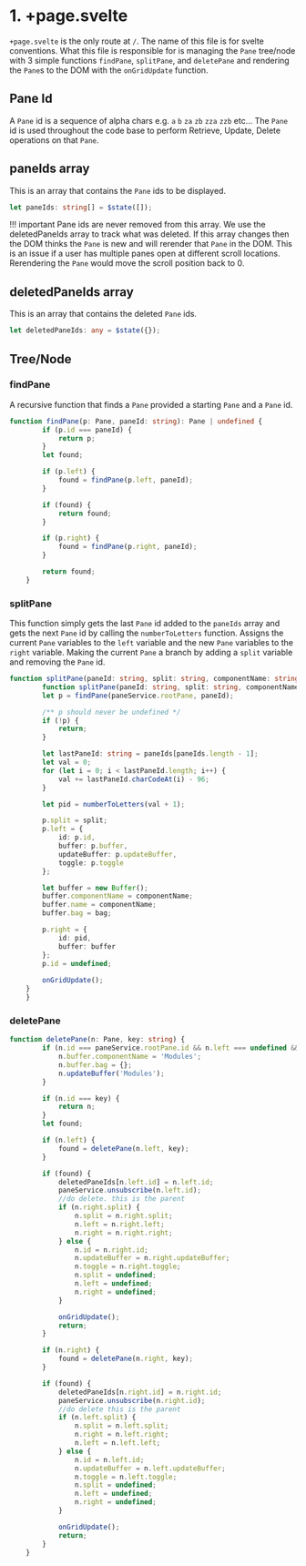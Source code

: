 # 1. +page.svelte

`+page.svelte` is the only route at `/`. The name of this file is for svelte conventions. What this file is responsible for is managing the `Pane` tree/node with 3 simple functions `findPane`, `splitPane`, and `deletePane` and rendering the `Pane`s to the DOM with the `onGridUpdate` function.


## Pane Id
A `Pane` id is a sequence of alpha chars e.g. `a` `b` `za` `zb` `zza` `zzb` etc... The `Pane` id is used throughout the code base to perform Retrieve, Update, Delete operations on that `Pane`.

## paneIds array
This is an array that contains the `Pane` ids to be displayed. 

```typescript
let paneIds: string[] = $state([]);
```

!!! important
    Pane ids are never removed from this array. We use the deletedPaneIds array to track what was deleted. If this array changes then the DOM thinks the `Pane` is new and will rerender that `Pane` in the DOM. This is an issue if a user has multiple panes open at different scroll locations. Rerendering the `Pane` would move the scroll position back to 0.

## deletedPaneIds array
This is an array that contains the deleted `Pane` ids. 

```typescript
let deletedPaneIds: any = $state({});
```


## 

## Tree/Node
### findPane
A recursive function that finds a `Pane` provided a starting `Pane` and a `Pane` id.

```typescript
function findPane(p: Pane, paneId: string): Pane | undefined {
		if (p.id === paneId) {
			return p;
		}
		let found;

		if (p.left) {
			found = findPane(p.left, paneId);
		}

		if (found) {
			return found;
		}

		if (p.right) {
			found = findPane(p.right, paneId);
		}

		return found;
	}
```

### splitPane
This function simply gets the last `Pane` id added to the `paneIds` array and gets the next `Pane` id by calling the `numberToLetters` function. Assigns the current `Pane` variables to the `left` variable and the new `Pane` variables to the `right` variable. Making the current `Pane` a branch by adding a `split` variable and removing the `Pane` id.

```typescript
function splitPane(paneId: string, split: string, componentName: string, bag: any) {
		function splitPane(paneId: string, split: string, componentName: string, bag: any) {
		let p = findPane(paneService.rootPane, paneId);

		/** p should never be undefined */
		if (!p) {
			return;
		}

		let lastPaneId: string = paneIds[paneIds.length - 1];
		let val = 0;
		for (let i = 0; i < lastPaneId.length; i++) {
			val += lastPaneId.charCodeAt(i) - 96;
		}

		let pid = numberToLetters(val + 1);

		p.split = split;
		p.left = {
			id: p.id,
			buffer: p.buffer,
			updateBuffer: p.updateBuffer,
			toggle: p.toggle
		};

		let buffer = new Buffer();
		buffer.componentName = componentName;
		buffer.name = componentName;
		buffer.bag = bag;

		p.right = {
			id: pid,
			buffer: buffer
		};
		p.id = undefined;
        
        onGridUpdate();
	}
	}
```

### deletePane

```typescript
function deletePane(n: Pane, key: string) {
		if (n.id === paneService.rootPane.id && n.left === undefined && n.right === undefined) {
			n.buffer.componentName = 'Modules';
			n.buffer.bag = {};
			n.updateBuffer('Modules');
		}

		if (n.id === key) {
			return n;
		}
		let found;

		if (n.left) {
			found = deletePane(n.left, key);
		}

		if (found) {
			deletedPaneIds[n.left.id] = n.left.id;
			paneService.unsubscribe(n.left.id);
			//do delete. this is the parent
			if (n.right.split) {
				n.split = n.right.split;
				n.left = n.right.left;
				n.right = n.right.right;
			} else {
				n.id = n.right.id;
				n.updateBuffer = n.right.updateBuffer;
				n.toggle = n.right.toggle;
				n.split = undefined;
				n.left = undefined;
				n.right = undefined;
			}

			onGridUpdate();
			return;
		}

		if (n.right) {
			found = deletePane(n.right, key);
		}

		if (found) {
			deletedPaneIds[n.right.id] = n.right.id;
			paneService.unsubscribe(n.right.id);
			//do delete this is the parent
			if (n.left.split) {
				n.split = n.left.split;
				n.right = n.left.right;
				n.left = n.left.left;
			} else {
				n.id = n.left.id;
				n.updateBuffer = n.left.updateBuffer;
				n.toggle = n.left.toggle;
				n.split = undefined;
				n.left = undefined;
				n.right = undefined;
			}

			onGridUpdate();
			return;
		}
	}
```